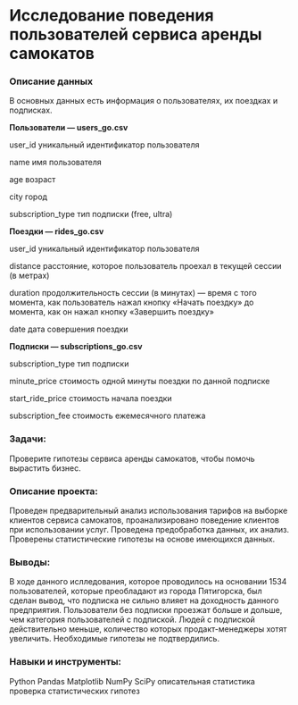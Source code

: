 # **Исследование поведения пользователей сервиса аренды самокатов**

### **Описание данных**

В основных данных есть информация о пользователях, их поездках и подписках.

**Пользователи — users_go.csv**

user_id	уникальный идентификатор пользователя

name	имя пользователя

age	возраст

city	город

subscription_type	тип подписки (free, ultra)

**Поездки — rides_go.csv**

user_id	уникальный идентификатор пользователя

distance	расстояние, которое пользователь проехал в текущей сессии (в метрах)

duration	продолжительность сессии (в минутах) — время с того момента, как пользователь нажал кнопку «Начать поездку» до момента, как он нажал кнопку «Завершить поездку»

date	дата совершения поездки

**Подписки — subscriptions_go.csv**

subscription_type	тип подписки

minute_price	стоимость одной минуты поездки по данной подписке

start_ride_price	стоимость начала поездки

subscription_fee	стоимость ежемесячного платежа

### **Задачи:**

Проверите гипотезы сервиса аренды самокатов, чтобы помочь вырастить бизнес.

### **Описание проекта:**

Проведен предварительный анализ использования тарифов на выборке клиентов сервиса самокатов,
проанализировано поведение клиентов при использовании услуг. Проведена предобработка
данных, их анализ. Проверены статистические гипотезы на основе имеющихся данных.

### **Выводы:**

В ходе данного ислледования, которое проводилось на основании 1534 пользователей, которые преобладают из города Пятигорска, был сделан вывод, что подписка не сильно влияет на доходность данного предприятия. Пользователи без подписки проезжат больше и дольше, чем категория пользователей с подпиской. Людей с подпиской действительно меньше, количество которых продакт-менеджеры хотят увеличить. Необходимые гипотезы не подтвердились.

### **Навыки и инструменты:**

Python
Pandas
Мatplotlib
NumPy
SciPy
описательная статистика
проверка статистических гипотез
